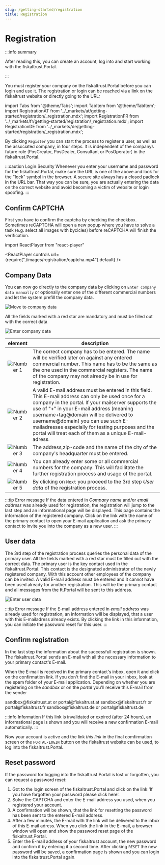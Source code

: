 ```yaml
---
slug: /getting-started/registration
title: Registration
---
```

# Registration

:::info summary

After reading this, you can create an account, log into and start working with the fiskaltrust.Portal.

:::

You must register your company on the fiskaltrust.Portal before you can login and use it. The registration or login can be reached via a link on the fiskaltrust website or directly going to the URL:

import Tabs from '@theme/Tabs';
import TabItem from '@theme/TabItem';
import RegistrationAT from '../_markets/at/getting-started/registration/_registration.mdx';
import RegistrationFR from '../_markets/fr/getting-started/registration/_registration.mdx';
import RegistrationDE from '../_markets/de/getting-started/registration/_registration.mdx';

<Tabs groupId="market">

  <TabItem value="AT" label="Austria">
    <RegistrationAT />
  </TabItem>

  <TabItem value="FR" label="France">
   <RegistrationFR />
  </TabItem>

  <TabItem value="DE" label="Germany">
   <RegistrationDE />
  </TabItem>

</Tabs>


By clicking `Register` you can start the process to register a user, as well as the associated company, in four steps. It is independent of the companys future role (PosCreator, PosDealer, Consultant or PosOperator) in the fiskaltrust.Portal.

:::caution Login Security
Whenever you enter your username and password for the fiskaltrust.Portal, make sure the URL is one of the above and look for the "lock" symbol in the browser. A secure site always has a closed padlock in the URL bar. That way you can be sure, you are actually entering the data on the correct website and avoid becoming a victim of website or login spoofing.
:::

## Confirm CAPTCHA

First you have to confirm the captcha by checking the checkbox. Sometimes reCAPTCHA will open a new popup where you have to solve a task (e.g. select all images with bycicles) before reCAPTCHA will finish the verification.

import ReactPlayer from "react-player"

<ReactPlayer controls url={require("./images/registration/captcha.mp4").default} /><br />

## Company Data

You can now go directly to the company data by clicking on `Enter company data manually` or optionally enter one of the different commercial numbers and let the system prefill the company data.

![Move to company data](./images/registration/company_data_1.png "Move to company data" )


All the fields marked with a red star are mandatory and must be filled out with the correct data.

![Enter company data](./images/registration/company_data_2.png)

| element | description                                                                                                                |
|:----------------------:|-------------------------------------------------------------------------------------------------------------------------------------|
|![Number 1](../images/numbers/circle-1o.png) |The correct company has to be entered. The name will be verified later on against any entered commercial number. This name has to be the same as the one used in the commercial registers. The name of the company may not already be in use for registration.  |
|![Number 2](../images/numbers/circle-2o.png) |A valid E-mail address must be entered in this field. This E-mail address can only be used once for a company in the portal. If your mailserver supports the use of "+" in your E-mail address (meaning username+tag@domain will be delivered to username@domain) you can use such E-mailadresses especially for testing purposes and the portal will treat each of them as a unique E-mail-adress. |
|![Number 3](../images/numbers/circle-3o.png) |The address,zip-code and the name of the city of the company's headquarter must be entered.  |
|![Number 4](../images/numbers/circle-4o.png) |You can already enter some or all commercial numbers for the company. This will facilitate the further registration process and usage of the portal. |
|![Number 5](../images/numbers/circle-5o.png) |By clicking on `Next` you proceed to the 3rd step _User data_ of the registration process. |

:::tip  Error message
If the data entered in _Company name_ and/or _email address_ was already used for registration, the registration will jump to the last step and an informational page will be displayed.
This page contains the information of the registered company. Click on the link with the name of the primary contact to open your E-mail application and ask the primary contact to invite you into the company as a new user.
:::

## User data

The 3rd step of the registration process queries the personal data of the primary user. All the fields marked with a red star must be filled out with the correct data. The primary user is the key contact used in the fiskaltrust.Portal.
This contact is the designated administrator of the newly registered company. With this account other employees of the company can be invited. 
A valid E-mail address must be entered and it cannot have been used already for another registration. This will be the primary contact and all messages from the ft.Portal will be sent to this address.

![Enter user data](./images/registration/user_data.png)

:::tip  Error message
If the E-mail address entered in _email address_ was already used for registration, an information will be displayed, that a user with this E-mailadress already exists. By clicking the link in this information, you can initiate the password reset for this user.
:::

## Confirm registration

In the last step the information about the successfull registration is shown. The fiskaltrust.Portal sends an E-mail with all the necessary information to your primary contact's E-mail.

When the E-mail is received in the primary contact's inbox, open it and click on the confirmation link. If you don't find the E-mail in your inbox, look at the spam folder of your E-mail application. 
Depending on whether you are registering on the _sandbox_ or on the _portal_ you'll receive this E-mail from the sender 

<Tabs groupId="market">

  <TabItem value="AT" label="Austria">
     sandbox@fiskaltrust.at or portal@fiskaltrust.at
 
  </TabItem>

  <TabItem value="FR" label="France">
     sandbox@fiskaltrust.fr or portal@fiskaltrust.fr

  </TabItem>

  <TabItem value="DE" label="Germany">
    sandbox@fiskaltrust.de or portal@fiskaltrust.de

  </TabItem>

</Tabs>

:::info Information
If this link is invalidated or expired (after 24 hours), an informational page is shown and you will receive a new confirmation E-mail automatically.
:::

Now your account is active and the link  _this link_ in the final comfirmation screen or the `PORTAL-LOGIN` button on the fiskaltrust website can be used, to log into the fiskaltrust.Portal.

## Reset password

If the password for logging into the fiskaltrust.Portal is lost or forgotten, you can request a password reset:

1. Got to the login screen of the fiskaltrust.Portal and click on the link 'If you have forgotten your password please click here'.
2. Solve the CAPTCHA and enter the E-mail address you used, when you registered your account.
3. A confirmation will be shown, that the link for resetting the password has been sent to the entered E-mail address.
4. After a few minutes, the E-mail with the link will be delivered to the inbox of this E-mail adress. When you click the link in the E-mail, a browser window will open and show the password reset page of the fiskaltrust.Portal. 
5. Enter the E-mail address of your fiskaltrust account, the new password and confirm it by entering it a second time. After clicking `RESET` the new password will be saved, a confirmation page is shown and you can login into the fiskaltrust.Portal again.
